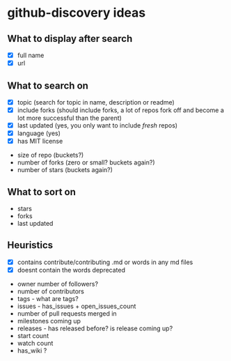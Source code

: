 # github-discovery ideas

## What to display after search
* [x] full name 
* [x] url

## What to search on 
* [x] topic (search for topic in name, description or readme)
* [x] include forks (should include forks, a lot of repos fork off and become a lot more successful than the parent)
* [x] last updated (yes, you only want to include *fresh* repos)
* [x] language (yes) 
* [x] has MIT license 
* size of repo (buckets?)
* number of forks (zero or small? buckets again?)
* number of stars (buckets again?)

## What to sort on 
* stars
* forks
* last updated

## Heuristics
* [x] contains contribute/contributing .md or words in any md files
* [x] doesnt contain the words deprecated
* owner number of followers?
* number of contributors
* tags - what are tags?
* issues - has_issues + open_issues_count
* number of pull requests merged in
* milestones coming up
* releases - has released before? is release coming up?
* start count 
* watch count
* has_wiki ?